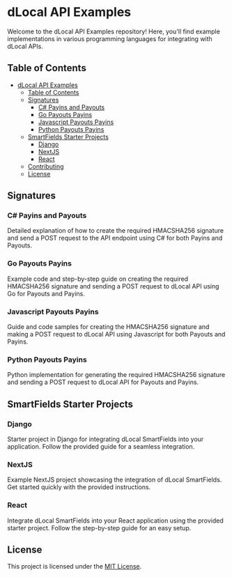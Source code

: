 # dLocal API Examples

Welcome to the dLocal API Examples repository! Here, you'll find example implementations in various programming languages for integrating with dLocal APIs.

## Table of Contents

- [dLocal API Examples](#dlocal-api-examples)
  - [Table of Contents](#table-of-contents)
  - [Signatures](#signatures)
    - [C# Payins and Payouts](#c-payins-and-payouts)
    - [Go Payouts Payins](#go-payouts-payins)
    - [Javascript Payouts Payins](#javascript-payouts-payins)
    - [Python Payouts Payins](#python-payouts-payins)
  - [SmartFields Starter Projects](#smartfields-starter-projects)
    - [Django](#django)
    - [NextJS](#nextjs)
    - [React](#react)
  - [Contributing](#contributing)
  - [License](#license)

## Signatures

### C# Payins and Payouts

Detailed explanation of how to create the required HMACSHA256 signature and send a POST request to the API endpoint using C# for both Payins and Payouts.

### Go Payouts Payins

Example code and step-by-step guide on creating the required HMACSHA256 signature and sending a POST request to dLocal API using Go for Payouts and Payins.

### Javascript Payouts Payins

Guide and code samples for creating the HMACSHA256 signature and making a POST request to dLocal API using Javascript for both Payouts and Payins.

### Python Payouts Payins

Python implementation for generating the required HMACSHA256 signature and sending a POST request to dLocal API for Payouts and Payins.

## SmartFields Starter Projects

### Django

Starter project in Django for integrating dLocal SmartFields into your application. Follow the provided guide for a seamless integration.

### NextJS

Example NextJS project showcasing the integration of dLocal SmartFields. Get started quickly with the provided instructions.

### React

Integrate dLocal SmartFields into your React application using the provided starter project. Follow the step-by-step guide for an easy setup.

## License

This project is licensed under the [MIT License](LICENSE).
